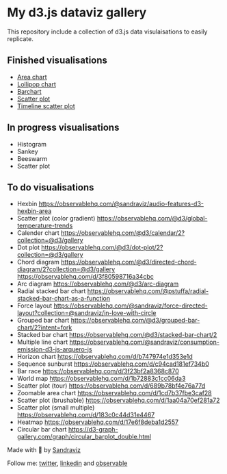 # My d3.js dataviz gallery

This repository include a collection of d3.js data visulaisations to easily replicate.

## Finished visualisations

- [Area chart](js/areachart.js)
- [Lollipop chart](js/lollipop.js)
- [Barchart](js/barchart.js)
- [Scatter plot](js/scatterplot.js)
- [Timeline scatter plot](js/timeline_scatterplot.js)

## In progress visualisations

- Histogram
- Sankey
- Beeswarm
- Scatter plot

## To do visualisations

- Hexbin
  https://observablehq.com/@sandraviz/audio-features-d3-hexbin-area
- Scatter plot (color gradient)
  https://observablehq.com/@d3/global-temperature-trends
- Calender chart
  https://observablehq.com/@d3/calendar/2?collection=@d3/gallery
- Dot plot
  https://observablehq.com/@d3/dot-plot/2?collection=@d3/gallery
- Chord diagram
  https://observablehq.com/@d3/directed-chord-diagram/2?collection=@d3/gallery
  https://observablehq.com/d/3f80598716a34cbc
- Arc diagram
  https://observablehq.com/@d3/arc-diagram
- Radial stacked bar chart
  https://observablehq.com/@pstuffa/radial-stacked-bar-chart-as-a-function
- Force layout
  https://observablehq.com/@sandraviz/force-directed-layout?collection=@sandraviz/in-love-with-circle
- Grouped bar chart
  https://observablehq.com/@d3/grouped-bar-chart/2?intent=fork
- Stacked bar chart
  https://observablehq.com/@d3/stacked-bar-chart/2
- Multiple line chart
  https://observablehq.com/@sandraviz/consumption-emission-d3-js-arquero-js
- Horizon chart
  https://observablehq.com/d/b747974e1d353e1d
- Sequence sunburst
  https://observablehq.com/d/c94cad181ef734b0
- Bar race
  https://observablehq.com/d/3f23bf2a8368c870
- World map
  https://observablehq.com/d/1b72883c1cc06da3
- Scatter plot (tour)
  https://observablehq.com/d/689b78bf4e76a77d
- Zoomable area chart
  https://observablehq.com/d/1cd7b37fbe3caf28
- Scatter plot (brushable)
  https://observablehq.com/d/1aa04a70ef281a72
- Scatter plot (small multiple)
  https://observablehq.com/d/183c0c44d31e4467
- Heatmap
  https://observablehq.com/d/17e6f8deba1d2557
- Circular bar chart
  https://d3-graph-gallery.com/graph/circular_barplot_double.html

Made with :green_heart: by [Sandraviz](https://www.sandraviz.com/bio)

Follow me: [twitter](https://twitter.com/SandraCrypto), [linkedin](https://www.linkedin.com/in/sandradataviz/) and [observable](https://observablehq.com/@sandraviz)
